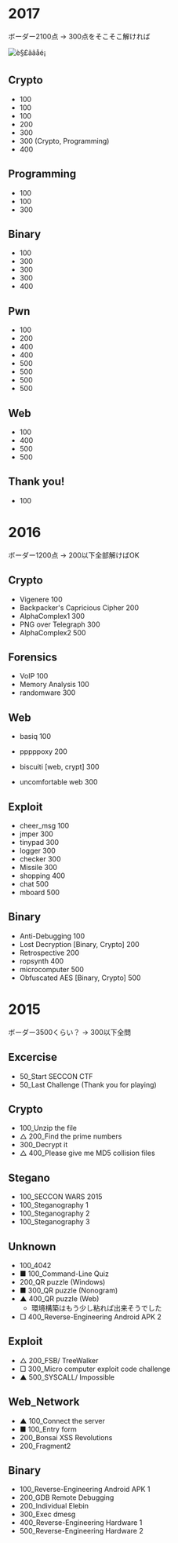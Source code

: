 # 2017

ボーダー2100点 -> 300点をそこそこ解ければ

![è§£ããåé¡](https://camo.qiitausercontent.com/a059502c200ae0e8f1032f9a0e07b8c375fb8181/68747470733a2f2f71696974612d696d6167652d73746f72652e73332e616d617a6f6e6177732e636f6d2f302f3138373937312f35626462366637322d666632322d666433362d623036332d3830353534326431353033312e706e67)

## Crypto

* 100
* 100
* 100
* 200
* 300
* 300 (Crypto, Programming)
* 400

## Programming

* 100
* 100
* 300

## Binary

* 100
* 300
* 300
* 300
* 400

## Pwn

* 100
* 200
* 400
* 400
* 500
* 500
* 500
* 500

## Web

* 100
* 400
* 500
* 500

## Thank you!

* 100







# 2016

ボーダー1200点 -> 200以下全部解けばOK

## Crypto

* Vigenere 100
* Backpacker's Capricious Cipher 200
* AlphaComplex1 300
* PNG over Telegraph 300
* AlphaComplex2 500



## Forensics 

* VoIP  100
* Memory Analysis  100
* randomware 300



## Web

* basiq 100
* pppppoxy 200

* biscuiti [web, crypt] 300
* uncomfortable web 300



## Exploit

* cheer_msg  100
* jmper 300
* tinypad 300
* logger 300
* checker 300
* Missile 300
* shopping 400
* chat 500
* mboard 500



## Binary

* Anti-Debugging  100
* Lost Decryption  [Binary, Crypto] 200
* Retrospective  200
* ropsynth  400
* microcomputer  500
* Obfuscated AES  [Binary, Crypto] 500



# 2015

ボーダー3500くらい？ -> 300以下全問

## Excercise
* 50_Start SECCON CTF
* 50_Last Challenge (Thank you for playing)

## Crypto
* 100_Unzip the file
* △ 200_Find the prime numbers
* 300_Decrypt it
* △ 400_Please give me MD5 collision files

## Stegano
* 100_SECCON WARS 2015
* 100_Steganography 1
* 100_Steganography 2
* 100_Steganography 3

## Unknown
* 100_4042
* ■ 100_Command-Line Quiz
* 200_QR puzzle (Windows)
* ■ 300_QR puzzle (Nonogram)
* ▲ 400_QR puzzle (Web)
  * 環境構築はもう少し粘れば出来そうでした
* □ 400_Reverse-Engineering Android APK 2

## Exploit
* △ 200_FSB/ TreeWalker
* □ 300_Micro computer exploit code challenge
* ▲ 500_SYSCALL/ Impossible

## Web_Network
* ▲ 100_Connect the server
* ■ 100_Entry form
* 200_Bonsai XSS Revolutions
* 200_Fragment2

## Binary
* 100_Reverse-Engineering Android APK 1
* 200_GDB Remote Debugging
* 200_Individual Elebin
* 300_Exec dmesg
* 400_Reverse-Engineering Hardware 1
* 500_Reverse-Engineering Hardware 2